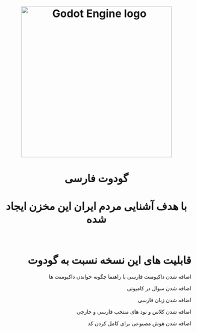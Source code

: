 <h1 align="right">
	<p align="center">
  <a href="https://godotengine.org">
    <img src="logo.svg" width="400" alt="Godot Engine logo">
  </a>
</p>
	<h1 align="center">گودوت فارسی</h1>
	<h1 align="center">با هدف آشنایی مردم ایران این مخزن ایجاد شده</h1>
	<p align="right">
 
</p>
</h1>


<br/>
<h1 align="right">
	قابلیت های این نسخه نسبت به گودوت
</h1>

<p align="right">اضافه شدن داکیومنت فارسی با راهنما چگونه خواندن داکیومنت ها</p>
<p align="right">اضافه شدن سوال در کامیوتی </p>
<p align="right">اضافه شدن زبان فارسی</p>
<p align="right">اضافه شدن کلاس  و نود های منتخب فارسی و حارجی</p>
<p align="right">اضافه شدن هوش مصنوعی برای کامل کردن کد</p>
